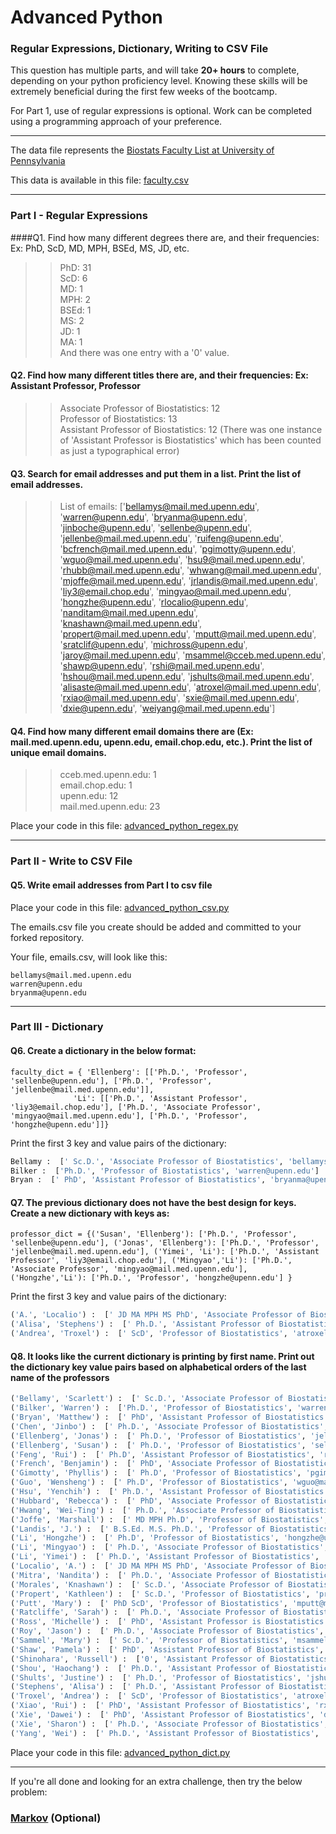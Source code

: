 # Advanced Python    

### Regular Expressions, Dictionary, Writing to CSV File  

This question has multiple parts, and will take **20+ hours** to complete, depending on your python proficiency level.  Knowing these skills will be extremely beneficial during the first few weeks of the bootcamp.

For Part 1, use of regular expressions is optional.  Work can be completed using a programming approach of your preference. 

---

The data file represents the [Biostats Faculty List at University of Pennsylvania](http://www.med.upenn.edu/cceb/biostat/faculty.shtml)

This data is available in this file:  [faculty.csv](python/faculty.csv)

--- 

### Part I - Regular Expressions  


####Q1. Find how many different degrees there are, and their frequencies: Ex:  PhD, ScD, MD, MPH, BSEd, MS, JD, etc.

>> PhD: 31  
ScD: 6  
MD: 1  
MPH: 2  
BSEd: 1  
MS: 2  
JD: 1  
MA: 1  
And there was one entry with a '0' value.


#### Q2. Find how many different titles there are, and their frequencies:  Ex:  Assistant Professor, Professor

>> Associate Professor of Biostatistics: 12  
Professor of Biostatistics: 13  
Assistant Professor of Biostatistics: 12 (There was one instance of 'Assistant Professor is Biostatistics' which has been counted as just a typographical error)



#### Q3. Search for email addresses and put them in a list.  Print the list of email addresses.

>> List of emails:
['bellamys@mail.med.upenn.edu', 'warren@upenn.edu', 'bryanma@upenn.edu', 'jinboche@upenn.edu', 'sellenbe@upenn.edu', 'jellenbe@mail.med.upenn.edu', 'ruifeng@upenn.edu', 'bcfrench@mail.med.upenn.edu', 'pgimotty@upenn.edu', 'wguo@mail.med.upenn.edu', 'hsu9@mail.med.upenn.edu', 'rhubb@mail.med.upenn.edu', 'whwang@mail.med.upenn.edu', 'mjoffe@mail.med.upenn.edu', 'jrlandis@mail.med.upenn.edu', 'liy3@email.chop.edu', 'mingyao@mail.med.upenn.edu', 'hongzhe@upenn.edu', 'rlocalio@upenn.edu', 'nanditam@mail.med.upenn.edu', 'knashawn@mail.med.upenn.edu', 'propert@mail.med.upenn.edu', 'mputt@mail.med.upenn.edu', 'sratclif@upenn.edu', 'michross@upenn.edu', 'jaroy@mail.med.upenn.edu', 'msammel@cceb.med.upenn.edu', 'shawp@upenn.edu', 'rshi@mail.med.upenn.edu', 'hshou@mail.med.upenn.edu', 'jshults@mail.med.upenn.edu', 'alisaste@mail.med.upenn.edu', 'atroxel@mail.med.upenn.edu', 'rxiao@mail.med.upenn.edu', 'sxie@mail.med.upenn.edu', 'dxie@upenn.edu', 'weiyang@mail.med.upenn.edu']


#### Q4. Find how many different email domains there are (Ex:  mail.med.upenn.edu, upenn.edu, email.chop.edu, etc.).  Print the list of unique email domains.

>> cceb.med.upenn.edu: 1  
email.chop.edu: 1  
upenn.edu: 12  
mail.med.upenn.edu: 23  

Place your code in this file: [advanced_python_regex.py](python/advanced_python_regex.py)

---

### Part II - Write to CSV File

#### Q5.  Write email addresses from Part I to csv file

Place your code in this file: [advanced_python_csv.py](python/advanced_python_csv.py)

The emails.csv file you create should be added and committed to your forked repository.

Your file, emails.csv, will look like this:
```
bellamys@mail.med.upenn.edu
warren@upenn.edu
bryanma@upenn.edu
```

---

### Part III - Dictionary

#### Q6.  Create a dictionary in the below format:
```
faculty_dict = { 'Ellenberg': [['Ph.D.', 'Professor', 'sellenbe@upenn.edu'], ['Ph.D.', 'Professor', 'jellenbe@mail.med.upenn.edu']],
              'Li': [['Ph.D.', 'Assistant Professor', 'liy3@email.chop.edu'], ['Ph.D.', 'Associate Professor', 'mingyao@mail.med.upenn.edu'], ['Ph.D.', 'Professor', 'hongzhe@upenn.edu']]}
```
Print the first 3 key and value pairs of the dictionary:

>> 
```python
Bellamy :  [' Sc.D.', 'Associate Professor of Biostatistics', 'bellamys@mail.med.upenn.edu']
Bilker :  ['Ph.D.', 'Professor of Biostatistics', 'warren@upenn.edu']
Bryan :  [' PhD', 'Assistant Professor of Biostatistics', 'bryanma@upenn.edu']
```

#### Q7.  The previous dictionary does not have the best design for keys.  Create a new dictionary with keys as:

```
professor_dict = {('Susan', 'Ellenberg'): ['Ph.D.', 'Professor', 'sellenbe@upenn.edu'], ('Jonas', 'Ellenberg'): ['Ph.D.', 'Professor', 'jellenbe@mail.med.upenn.edu'], ('Yimei', 'Li'): ['Ph.D.', 'Assistant Professor', 'liy3@email.chop.edu'], ('Mingyao','Li'): ['Ph.D.', 'Associate Professor', 'mingyao@mail.med.upenn.edu'], ('Hongzhe','Li'): ['Ph.D.', 'Professor', 'hongzhe@upenn.edu'] }
```

Print the first 3 key and value pairs of the dictionary:

>>
```python
('A.', 'Localio') :  [' JD MA MPH MS PhD', 'Associate Professor of Biostatistics', 'rlocalio@upenn.edu']
('Alisa', 'Stephens') :  [' Ph.D.', 'Assistant Professor of Biostatistics', 'alisaste@mail.med.upenn.edu']
('Andrea', 'Troxel') :  [' ScD', 'Professor of Biostatistics', 'atroxel@mail.med.upenn.edu']
```

#### Q8.  It looks like the current dictionary is printing by first name.  Print out the dictionary key value pairs based on alphabetical orders of the last name of the professors

>> 
```python
('Bellamy', 'Scarlett') :  [' Sc.D.', 'Associate Professor of Biostatistics', 'bellamys@mail.med.upenn.edu']
('Bilker', 'Warren') :  ['Ph.D.', 'Professor of Biostatistics', 'warren@upenn.edu']
('Bryan', 'Matthew') :  [' PhD', 'Assistant Professor of Biostatistics', 'bryanma@upenn.edu']
('Chen', 'Jinbo') :  [' Ph.D.', 'Associate Professor of Biostatistics', 'jinboche@upenn.edu']
('Ellenberg', 'Jonas') :  [' Ph.D.', 'Professor of Biostatistics', 'jellenbe@mail.med.upenn.edu']
('Ellenberg', 'Susan') :  [' Ph.D.', 'Professor of Biostatistics', 'sellenbe@upenn.edu']
('Feng', 'Rui') :  [' Ph.D', 'Assistant Professor of Biostatistics', 'ruifeng@upenn.edu']
('French', 'Benjamin') :  [' PhD', 'Associate Professor of Biostatistics', 'bcfrench@mail.med.upenn.edu']
('Gimotty', 'Phyllis') :  [' Ph.D', 'Professor of Biostatistics', 'pgimotty@upenn.edu']
('Guo', 'Wensheng') :  [' Ph.D', 'Professor of Biostatistics', 'wguo@mail.med.upenn.edu']
('Hsu', 'Yenchih') :  [' Ph.D.', 'Assistant Professor of Biostatistics', 'hsu9@mail.med.upenn.edu']
('Hubbard', 'Rebecca') :  [' PhD', 'Associate Professor of Biostatistics', 'rhubb@mail.med.upenn.edu']
('Hwang', 'Wei-Ting') :  [' Ph.D.', 'Associate Professor of Biostatistics', 'whwang@mail.med.upenn.edu']
('Joffe', 'Marshall') :  [' MD MPH Ph.D', 'Professor of Biostatistics', 'mjoffe@mail.med.upenn.edu']
('Landis', 'J.') :  [' B.S.Ed. M.S. Ph.D.', 'Professor of Biostatistics', 'jrlandis@mail.med.upenn.edu']
('Li', 'Hongzhe') :  [' Ph.D', 'Professor of Biostatistics', 'hongzhe@upenn.edu']
('Li', 'Mingyao') :  [' Ph.D.', 'Associate Professor of Biostatistics', 'mingyao@mail.med.upenn.edu']
('Li', 'Yimei') :  [' Ph.D.', 'Assistant Professor of Biostatistics', 'liy3@email.chop.edu']
('Localio', 'A.') :  [' JD MA MPH MS PhD', 'Associate Professor of Biostatistics', 'rlocalio@upenn.edu']
('Mitra', 'Nandita') :  [' Ph.D.', 'Associate Professor of Biostatistics', 'nanditam@mail.med.upenn.edu']
('Morales', 'Knashawn') :  [' Sc.D.', 'Associate Professor of Biostatistics', 'knashawn@mail.med.upenn.edu']
('Propert', 'Kathleen') :  [' Sc.D.', 'Professor of Biostatistics', 'propert@mail.med.upenn.edu']
('Putt', 'Mary') :  [' PhD ScD', 'Professor of Biostatistics', 'mputt@mail.med.upenn.edu']
('Ratcliffe', 'Sarah') :  [' Ph.D.', 'Associate Professor of Biostatistics', 'sratclif@upenn.edu']
('Ross', 'Michelle') :  [' PhD', 'Assistant Professor is Biostatistics', 'michross@upenn.edu']
('Roy', 'Jason') :  [' Ph.D.', 'Associate Professor of Biostatistics', 'jaroy@mail.med.upenn.edu']
('Sammel', 'Mary') :  [' Sc.D.', 'Professor of Biostatistics', 'msammel@cceb.med.upenn.edu']
('Shaw', 'Pamela') :  [' PhD', 'Assistant Professor of Biostatistics', 'shawp@upenn.edu']
('Shinohara', 'Russell') :  ['0', 'Assistant Professor of Biostatistics', 'rshi@mail.med.upenn.edu']
('Shou', 'Haochang') :  [' Ph.D.', 'Assistant Professor of Biostatistics', 'hshou@mail.med.upenn.edu']
('Shults', 'Justine') :  [' Ph.D.', 'Professor of Biostatistics', 'jshults@mail.med.upenn.edu']
('Stephens', 'Alisa') :  [' Ph.D.', 'Assistant Professor of Biostatistics', 'alisaste@mail.med.upenn.edu']
('Troxel', 'Andrea') :  [' ScD', 'Professor of Biostatistics', 'atroxel@mail.med.upenn.edu']
('Xiao', 'Rui') :  [' PhD', 'Assistant Professor of Biostatistics', 'rxiao@mail.med.upenn.edu']
('Xie', 'Dawei') :  [' PhD', 'Assistant Professor of Biostatistics', 'dxie@upenn.edu']
('Xie', 'Sharon') :  [' Ph.D.', 'Associate Professor of Biostatistics', 'sxie@mail.med.upenn.edu']
('Yang', 'Wei') :  [' Ph.D.', 'Assistant Professor of Biostatistics', 'weiyang@mail.med.upenn.edu']
```

Place your code in this file: [advanced_python_dict.py](python/advanced_python_dict.py)

--- 

If you're all done and looking for an extra challenge, then try the below problem:  

### [Markov](python/markov.py) (Optional)


